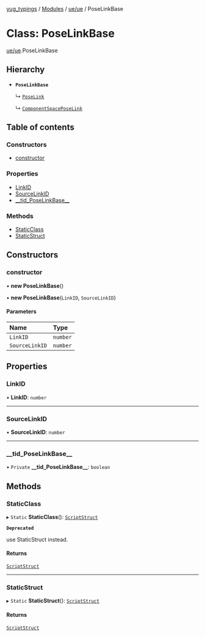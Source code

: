 [yug_typings](../README.md) / [Modules](../modules.md) / [ue/ue](../modules/ue_ue.md) / PoseLinkBase

# Class: PoseLinkBase

[ue/ue](../modules/ue_ue.md).PoseLinkBase

## Hierarchy

- **`PoseLinkBase`**

  ↳ [`PoseLink`](ue_ue.PoseLink.md)

  ↳ [`ComponentSpacePoseLink`](ue_ue.ComponentSpacePoseLink.md)

## Table of contents

### Constructors

- [constructor](ue_ue.PoseLinkBase.md#constructor)

### Properties

- [LinkID](ue_ue.PoseLinkBase.md#linkid)
- [SourceLinkID](ue_ue.PoseLinkBase.md#sourcelinkid)
- [\_\_tid\_PoseLinkBase\_\_](ue_ue.PoseLinkBase.md#__tid_poselinkbase__)

### Methods

- [StaticClass](ue_ue.PoseLinkBase.md#staticclass)
- [StaticStruct](ue_ue.PoseLinkBase.md#staticstruct)

## Constructors

### constructor

• **new PoseLinkBase**()

• **new PoseLinkBase**(`LinkID`, `SourceLinkID`)

#### Parameters

| Name | Type |
| :------ | :------ |
| `LinkID` | `number` |
| `SourceLinkID` | `number` |

## Properties

### LinkID

• **LinkID**: `number`

___

### SourceLinkID

• **SourceLinkID**: `number`

___

### \_\_tid\_PoseLinkBase\_\_

• `Private` **\_\_tid\_PoseLinkBase\_\_**: `boolean`

## Methods

### StaticClass

▸ `Static` **StaticClass**(): [`ScriptStruct`](ue_ue.ScriptStruct.md)

**`Deprecated`**

use StaticStruct instead.

#### Returns

[`ScriptStruct`](ue_ue.ScriptStruct.md)

___

### StaticStruct

▸ `Static` **StaticStruct**(): [`ScriptStruct`](ue_ue.ScriptStruct.md)

#### Returns

[`ScriptStruct`](ue_ue.ScriptStruct.md)
